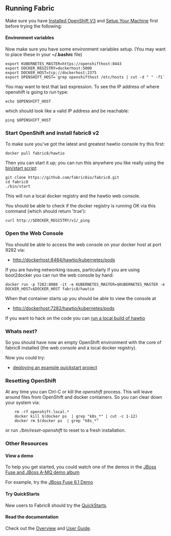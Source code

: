 ## Running Fabric

Make sure you have [Installed OpenShift V3](openShiftInstall.html) and [Setup Your Machine](setupMachine.html) first before trying the following:

#### Environment variables

Now make sure you have some environment variables setup. (You may want to place these in your **~/.bashrc** file)

    export KUBERNETES_MASTER=https://openshifthost:8443
    export DOCKER_REGISTRY=dockerhost:5000
    export DOCKER_HOST=tcp://dockerhost:2375
    export OPENSHIFT_HOST=`grep openshifthost /etc/hosts | cut -d " " -f1`

You may want to test that last expression. To see the IP address of where openshift is going to run type:

    echo $OPENSHIFT_HOST

which should look like a valid IP address and be reachable:

    ping $OPENSHIFT_HOST

### Start OpenShift and install fabric8 v2

To make sure you've got the latest and greatest hawtio console try this first:

    docker pull fabric8/hawtio

Then you can start it up; you can run this anywhere you like really using the [bin/start script](https://github.com/fabric8io/fabric8/blob/master/bin/start):

    git clone https://github.com/fabric8io/fabric8.git
    cd fabric8
    ./bin/start

This will run a local docker registry and the hawtio web console.

You should be able to check if the docker registry is running OK via this command (which should return 'true'):

    curl http://$DOCKER_REGISTRY/v1/_ping

### Open the Web Console

You should be able to access the web console on your docker host at port 9282 via:

* [http://dockerhost:8484/hawtio/kubernetes/pods](http://dockerhost:8484/hawtio/kubernetes/pods)

If you are having networking issues, particularly if you are using boot2docker you can run the web console by hand:

    docker run -p 7282:8080 -it -e KUBERNETES_MASTER=$KUBERNETES_MASTER -e DOCKER_HOST=$DOCKER_HOST fabric8/hawtio

When that container starts up you should be able to view the console at

* [http://dockerhost:7282/hawtio/kubernetes/pods](http://dockerhost:7282/hawtio/kubernetes/pods)

If you want to hack on the code you can [run a local build of hawtio](https://github.com/hawtio/hawtio/blob/master/BUILDING.md#running-hawtio-against-kubernetes--openshift)

### Whats next?

So you should have now an empty OpenShift environment with the core of fabric8 installed (the web console and a local docker registry).

Now you could try:

 * [deploying an example quickstart project](http://fabric8.io/guide/example.html)


### Resetting OpenShift

At any time you can Ctrl-C or kill the _openshift_ process. This will leave around files from OpenShift and docker containers. So you can clear down your system via:

```
    rm -rf openshift.local.*
    docker kill $(docker ps  | grep "k8s_*" | cut -c 1-12)
    docker rm $(docker ps  | grep "k8s_*"
```

or run _./bin/reset-openshift_ to reset to a fresh installation.

### Other Resources

#### View a demo

To help you get started, you could watch one of the demos in the  <a class="btn btn-success" href="https://vimeo.com/album/2635012">JBoss Fuse and JBoss A-MQ demo album</a>

For example, try the <a class="btn btn-success" href="https://vimeo.com/80625940">JBoss Fuse 6.1 Demo</a>

#### Try QuickStarts

New users to Fabric8 should try the [QuickStarts](/guide/quickstarts.html).

#### Read the documentation

Check out the [Overview](/guide/overview.html) and [User Guide](/guide/index.html).
